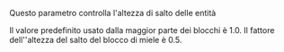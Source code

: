 Questo parametro controlla l'altezza di salto delle entità

Il valore predefinito usato dalla maggior parte dei blocchi è 1.0. Il fattore dell''altezza del salto del blocco di miele è 0.5.